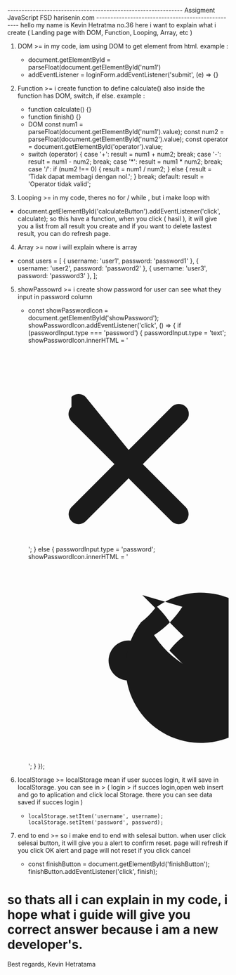 -------------------------------------------------------------- Assigment JavaScript FSD harisenin.com --------------------------------------------------
hello my name is Kevin Hetratma no.36
here i want to explain what i create ( Landing page with DOM, Function, Looping, Array, etc )
1. DOM >= in my code, iam using DOM to get element from html. example : 
	- document.getElementById = parseFloat(document.getElementById('num1')
	- addEventListener = loginForm.addEventListener('submit', (e) => {}
							
2. Function >= i create function to define calculate() also inside the function has DOM, switch, if else. example : 
	- function calculate() {}
	- function finish() {}
	- DOM	  const num1 = parseFloat(document.getElementById('num1').value);
		  const num2 = parseFloat(document.getElementById('num2').value);
		  const operator = document.getElementById('operator').value;
	- switch (operator) {
      		case '+':
        		result = num1 + num2;
       		break;
     		 case '-':
       			result = num1 - num2;
        	break;
      		case '*':
        		result = num1 * num2;
        	break;
      		case '/':
			if (num2 !== 0) {
          		result = num1 / num2;
        		} else {
          		result = 'Tidak dapat membagi dengan nol.';
        		}
        		break;
      		default:
        		result = 'Operator tidak valid';

3. Looping >= in my code, theres no for / while , but i make loop with
  - document.getElementById('calculateButton').addEventListener('click', calculate);
so this have a function, when you click ( hasil ), it will give you a list from all result you create and if you want to delete lastest result, you can do refresh page.

4. Array >= now i will explain where is array
  - const users = [
      { username: 'user1', password: 'password1' },
      { username: 'user2', password: 'password2' },
      { username: 'user3', password: 'password3' },
      ];

5. showPassowrd >= i create show password for user can see what they input in password column
   - const showPasswordIcon = document.getElementById('showPassword');
      showPasswordIcon.addEventListener('click', () => {
        if (passwordInput.type === 'password') {
          passwordInput.type = 'text';
          showPasswordIcon.innerHTML = '<svg xmlns="http://www.w3.org/2000/svg" class="h-6 w-6 text-gray-600 hover:text-gray-800 transition-colors" viewBox="0 0 20 20" fill="currentColor"><path d="M4.293 5.293a1 1 0 011.414 0L10 10.586l4.293-4.293a1 1 0 111.414 1.414L11.414 12l4.293 4.293a1 1 0 01-1.414 1.414L10 13.414l-4.293 4.293a1 1 0 01-1.414-1.414L8.586 12 4.293 7.707a1 1 0 010-1.414z"/></svg>';
        } else {
          passwordInput.type = 'password';
          showPasswordIcon.innerHTML = '<svg xmlns="http://www.w3.org/2000/svg" class="h-6 w-6 text-gray-600 hover:text-gray-800 transition-colors" viewBox="0 0 20 20" fill="currentColor"><path d="M10 12a2 2 0 100-4 2 2 0 000 4z"/><path d="M15.364 4.636a9.5 9.5 0 01-2.828 2.828l-1.293-1.293a7.5 7.5 0 101.415-1.414l-1.293-1.293a9.5 9.5 0 012.828 2.828l1.293 1.293a7.5 7.5 0 00-1.414 1.415l1.293 1.293a9.5 9.5 0 01-2.828-2.828l-1.293-1.293a7.5 7.5 0 001.415-1.414l-1.293-1.293z"/></svg>';
        }
        });

6. localStorage >= localStorage mean if user succes login, it will save in localStorage. you can see in >
   ( login > if succes login,open web insert and go to aplication and click local Storage. there you can see data saved if succes login )
   -     localStorage.setItem('username', username);
         localStorage.setItem('password', password);

7. end to end >= so i make end to end with selesai button. when user click selesai button, it will give you a alert to confirm reset. page will refresh if you click OK alert and page will not reset if you click cancel
   - const finishButton = document.getElementById('finishButton');
     finishButton.addEventListener('click', finish);

# so thats all i can explain in my code, i hope what i guide will give you correct answer because i am a new developer's.

Best regards,
Kevin Hetratama
